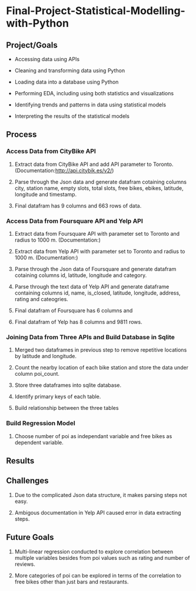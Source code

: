 # Final-Project-Statistical-Modelling-with-Python

## Project/Goals
* Accessing data using APIs

* Cleaning and transforming data using Python

* Loading data into a database using Python

* Performing EDA, including using both statistics and visualizations

* Identifying trends and patterns in data using statistical models

* Interpreting the results of the statistical models

## Process
### Access Data from CityBike API
1. Extract data from CityBike API and add API parameter to Toronto. (Documentation:http://api.citybik.es/v2/)

2. Parse through the Json data and generate datafram cotaining columns city, station name, empty slots, total slots, free bikes, ebikes, latitude, longitude and timestamp.

3. Final datafram has 9 columns and 663 rows of data.

### Access Data from Foursquare API and Yelp API
1. Extract data from Foursquare API with parameter set to Toronto and radius to 1000 m. (Documentation:)

2. Extract data from Yelp API with parameter set to Toronto and radius to 1000 m. (Documentation:)

3. Parse through the Json data of Foursquare and generate datafram cotaining columns id, latitude, longitude and category.

4. Parse through the text data of Yelp API and generate dataframe containing columns id, name, is_closed, latitude, longitude, address, rating and cateogries.

5. Final datafram of Foursquare has 6 columns and 

6. Final datafram of Yelp has 8 columns and 9811 rows.

### Joining Data from Three APIs and Build Database in Sqlite

1. Merged two dataframes in previous step to remove repetitive locations by latitude and longitude.

2. Count the nearby location of each bike station and store the data under column poi_count.

3. Store three dataframes into sqlite database.

4. Identify primary keys of each table.

5. Build relationship between the three tables

### Build Regression Model

1. Choose number of poi as independant variable and free bikes as dependent variable.

## Results


## Challenges 
1. Due to the complicated Json data structure, it makes parsing steps not easy.

2. Ambigous documentation in Yelp API caused error in data extracting steps.

## Future Goals
1. Multi-linear regression conducted to explore correlation between multiple variables besides from poi values such as rating and number of reviews.

2. More categories of poi can be explored in terms of the correlation to free bikes other than just bars and restaurants.
